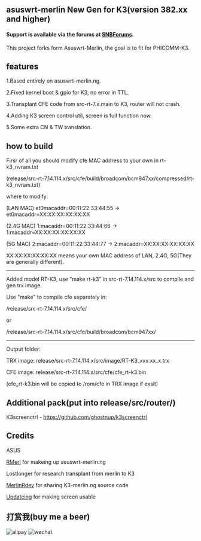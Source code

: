 ﻿## asuswrt-merlin New Gen for K3(version 382.xx and higher)

#### Support is available via the forums at [SNBForums](https://www.snbforums.com/forums/asuswrt-merlin.42/).
This project forks form Asuswrt-Merlin, the goal is to fit for PHICOMM-K3.


## features

1.Based entirely on asuswrt-merlin.ng.

2.Fixed kernel boot & gpio for K3, no error in TTL.

3.Transplant CFE code from src-rt-7.x.main to K3, router will not crash.

4.Adding K3 screen control util, screen is full function now.

5.Some extra CN & TW translation.


## how to build

Firsr of all you should modify cfe MAC address to your own in rt-k3_nvram.txt

(release/src-rt-7.14.114.x/src/cfe/build/broadcom/bcm947xx/compressed/rt-k3_nvram.txt)

where to modify:

(LAN MAC)	et0macaddr=00:11:22:33:44:55 -> et0macaddr=XX:XX:XX:XX:XX:XX

(2.4G MAC)	1:macaddr=00:11:22:33:44:66 -> 1:macaddr=XX:XX:XX:XX:XX:XX

(5G MAC)	2:macaddr=00:11:22:33:44:77 -> 2:macaddr=XX:XX:XX:XX:XX:XX

XX:XX:XX:XX:XX:XX means your own MAC address of LAN, 2.4G, 5G(They are generally different).

---------------

Added model RT-K3, use "make rt-k3" in src-rt-7.14.114.x/src to compile and gen trx image.

Use "make" to compile cfe separately in:

/release/src-rt-7.14.114.x/src/cfe/

or

/release/src-rt-7.14.114.x/src/cfe/build/broadcom/bcm947xx/

---------------

Output folder:

TRX image: release/src-rt-7.14.114.x/src/image/RT-K3_xxx.xx_x.trx

CFE image: release/src-rt-7.14.114.x/src/cfe/cfe_rt-k3.bin

(cfe_rt-k3.bin will be copied to /rom/cfe in TRX image if exsit)


## Additional pack(put into release/src/router/)

K3screenctrl - https://github.com/ghostnup/k3screenctrl


## Credits

ASUS

[RMerl](https://github.com/RMerl/) for makeing up asuswrt-merlin.ng

Lostlonger for research transplant from merlin to K3

[MerlinRdev](https://github.com/MerlinRdev/) for sharing K3-merlin.ng source code

[Updateing](https://github.com/Updateing/) for making screen usable

## 打赏我(buy me a beer)

![alipay](https://wx1.sbimg.cn/2020/05/28/alipay.jpg)
![wechat](https://wx1.sbimg.cn/2020/05/28/wechat.jpg)
